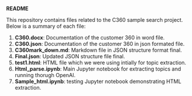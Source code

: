 **README**

This repository contains files related to the C360 sample search project. Below is a summary of each file:

1. **C360.docx**: Documentation of the customer 360 in word file.
2. **C360.json**: Documentation of the customer 360 in json formated file.
3. **C360mark_down.md**: Markdown file in JSON structure format final.
4. **Final.json**: Updated JSON structure file final.
5. **test1.html**: HTML file which we were using intially for topic extraction.
6. **Html_parse.ipynb**: Main Jupyter notebook for extracting topics and running thorugh OpenAI.
7. **Sample_html.ipynb**: testing Jupyter notebook demonstrating HTML extraction.
